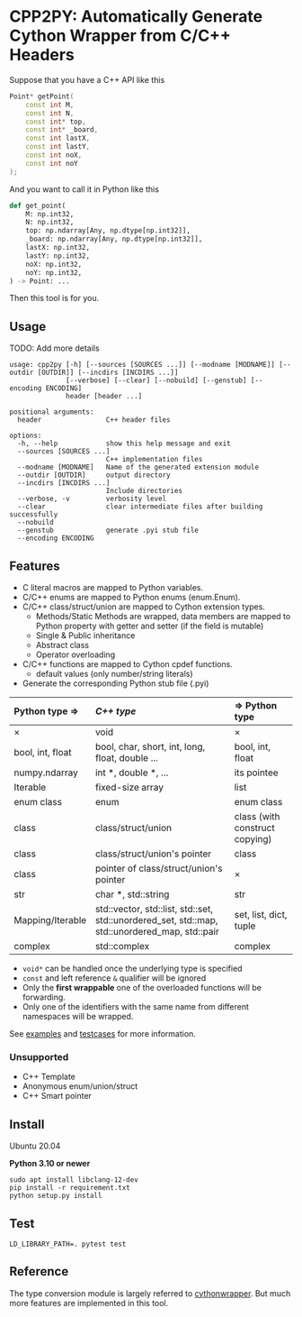 # CPP2PY: Automatically Generate Cython Wrapper from C/C++ Headers 

Suppose that you have a C++ API like this 

```c++
Point* getPoint(
    const int M, 
    const int N, 
    const int* top, 
    const int* _board, 
    const int lastX, 
    const int lastY, 
    const int noX, 
    const int noY
);
```

And you want to call it in Python like this

```python
def get_point(
    M: np.int32,
    N: np.int32,
    top: np.ndarray[Any, np.dtype[np.int32]],
    _board: np.ndarray[Any, np.dtype[np.int32]],
    lastX: np.int32,
    lastY: np.int32,
    noX: np.int32,
    noY: np.int32,
) -> Point: ...
```

Then this tool is for you.

## Usage

TODO: Add more details

```
usage: cpp2py [-h] [--sources [SOURCES ...]] [--modname [MODNAME]] [--outdir [OUTDIR]] [--incdirs [INCDIRS ...]]
              [--verbose] [--clear] [--nobuild] [--genstub] [--encoding ENCODING]
              header [header ...]

positional arguments:
  header                C++ header files

options:
  -h, --help            show this help message and exit
  --sources [SOURCES ...]
                        C++ implementation files
  --modname [MODNAME]   Name of the generated extension module
  --outdir [OUTDIR]     output directory
  --incdirs [INCDIRS ...]
                        Include directories
  --verbose, -v         verbosity level
  --clear               clear intermediate files after building successfully
  --nobuild
  --genstub             generate .pyi stub file
  --encoding ENCODING
```

## Features

- C literal macros are mapped to Python variables.
- C/C++ enums are mapped to Python enums (enum.Enum).
- C/C++ class/struct/union are mapped to Cython extension types.
  - Methods/Static Methods are wrapped, data members are mapped to Python property with getter and setter (if the field is mutable) 
  - Single & Public inheritance
  - Abstract class
  - Operator overloading
- C/C++ functions are mapped to Cython cpdef functions.
  - default values (only number/string literals)
- Generate the corresponding Python stub file (.pyi)

| Python type =>   | *C++ type*                                                   | => Python type                 |
| :--------------- | :----------------------------------------------------------- | :----------------------------- |
| ×                | void                                                         | ×                              |
| bool, int, float | bool, char, short, int, long, float, double ...              | bool, int, float               |
| numpy.ndarray    | int *, double *, ...                                         | its pointee                    |
| Iterable         | fixed-size array                                             | list                           |
| enum class       | enum                                                         | enum class                     |
| class            | class/struct/union                                           | class (with construct copying) |
| class            | class/struct/union's pointer                                 | class                          |
| class            | pointer of class/struct/union's pointer                      | ×                              |
| str              | char *, std::string                                          | str                            |
| Mapping/Iterable | std::vector, std::list, std::set, std::unordered_set, std::map, std::unordered_map, std::pair | set, list, dict, tuple         |
| complex          | std::complex                                                 | complex                        |

- `void*` can be handled once the underlying type is specified
- `const` and left reference `&` qualifier will be ignored
- Only the **first wrappable** one of the overloaded functions will be forwarding.
- Only one of the identifiers with the same name from different namespaces will be wrapped.

See [examples](./examples) and [testcases](./test/testcases) for more information.

### Unsupported

- C++ Template
- Anonymous enum/union/struct
- C++ Smart pointer

## Install
Ubuntu 20.04

**Python 3.10 or newer**

```shell
sudo apt install libclang-12-dev
pip install -r requirement.txt
python setup.py install
```

## Test
```shell
LD_LIBRARY_PATH=. pytest test
```

## Reference

The type conversion module is largely referred to [cythonwrapper](https://github.com/AlexanderFabisch/cythonwrapper). But much more features are implemented in this tool.

